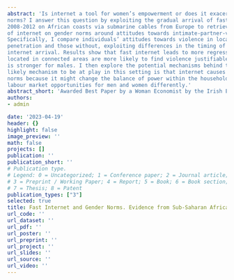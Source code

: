```yaml
---
abstract: 'Is internet a tool for women’s empowerment or does it exacerbate discriminatory gender
norms? I answer this question by exploiting the gradual arrival of fast internet between
2008-2012 on African coasts via submarine cables from Europe to retrieve a causal effect
of internet on gender norms around attitudes towards intimate-partner-violence (IPV).
Specifically, I compare individuals’ attitudes towards violence in locations with high internet
penetration and those without, exploiting differences in the timing of the high-speed
internet arrival. Results show that fast internet leads to more regressive gender norms. Individuals
located in connected areas are more likely to find violence justifiable. This effect
is stronger for males. I then explore the potential mechanisms behind this result. The most
likely mechanism to be at play in this setting is that internet causes more regressive gender
norms because it might change the balance of power within the household, by affecting
labour market opportunities for men and women differently.'
abstract_short: 'Awarded Best Paper by a Woman Economist by the Irish Economic Association, Draft available soon!'
authors:
- admin

date: '2023-04-19'
header: {}
highlight: false
image_preview: ''
math: false
projects: []
publication: ''
publication_short: ''
# Publication type.
# Legend: 0 = Uncategorized; 1 = Conference paper; 2 = Journal article;
# 3 = Preprint / Working Paper; 4 = Report; 5 = Book; 6 = Book section;
# 7 = Thesis; 8 = Patent
publication_types: ["3"]
selected: true
title: Fast Internet and Gender Norms. Evidence from Sub-Saharan Africa (Best Paper by a Woman Economist IEA)
url_code: ''
url_dataset: ''
url_pdf: ''
url_poster: ''
url_preprint: ''
url_project: ''
url_slides: ''
url_source: ''
url_video: ''
---
```


